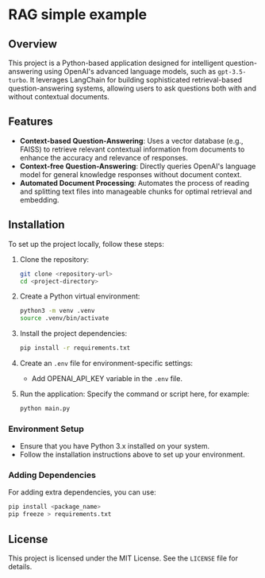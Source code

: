 # RAG simple example

## Overview
This project is a Python-based application designed for intelligent question-answering using OpenAI's advanced language models, such as `gpt-3.5-turbo`. It leverages LangChain for building sophisticated retrieval-based question-answering systems, allowing users to ask questions both with and without contextual documents.

## Features
- **Context-based Question-Answering**: Uses a vector database (e.g., FAISS) to retrieve relevant contextual information from documents to enhance the accuracy and relevance of responses.
- **Context-free Question-Answering**: Directly queries OpenAI's language model for general knowledge responses without document context.
- **Automated Document Processing**: Automates the process of reading and splitting text files into manageable chunks for optimal retrieval and embedding.

## Installation

To set up the project locally, follow these steps:

1. Clone the repository:
   ```bash
   git clone <repository-url>
   cd <project-directory>
   ```

2. Create a Python virtual environment:
   ```bash
   python3 -m venv .venv
   source .venv/bin/activate
   ```

3. Install the project dependencies:
   ```bash
   pip install -r requirements.txt
   ```

4. Create an `.env` file for environment-specific settings:
   - Add OPENAI_API_KEY variable in the `.env` file.

5. Run the application:
   Specify the command or script here, for example:
   ```bash
   python main.py
   ```

### Environment Setup

- Ensure that you have Python 3.x installed on your system.
- Follow the installation instructions above to set up your environment.

### Adding Dependencies

For adding extra dependencies, you can use:
```bash
pip install <package_name>
pip freeze > requirements.txt
```

## License

This project is licensed under the MIT License. See the `LICENSE` file for details.
